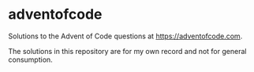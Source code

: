 # adventofcode

Solutions to the Advent of Code questions at https://adventofcode.com.

The solutions in this repository are for my own record and not for general consumption.
